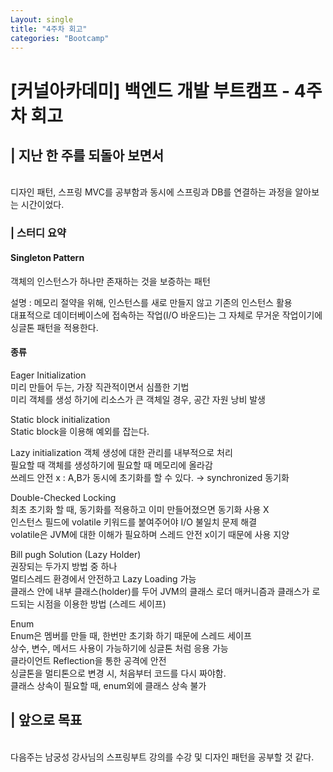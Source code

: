 ```yaml
---
Layout: single
title: "4주차 회고"
categories: "Bootcamp"
---
```


# [커널아카데미] 백엔드 개발 부트캠프 - 4주차 회고



## | 지난 한 주를 되돌아 보면서

<br>
디자인 패턴, 스프링 MVC를 공부함과 동시에 스프링과 DB를 연결하는 과정을 알아보는
시간이었다. 

### | 스터디 요약 ###

#### Singleton Pattern

객체의 인스턴스가 하나만 존재하는 것을 보증하는 패턴

설명 : 메모리 절약을 위해, 인스턴스를 새로 만들지 않고 기존의 인스턴스 활용<br>
대표적으로 데이터베이스에 접속하는 작업(I/O 바운드)는 그 자체로 무거운 작업이기에 싱글톤 패턴을 적용한다.

#### 종류<br>
Eager Initialization <br> 
미리 만들어 두는, 가장 직관적이면서 심플한 기법<br>
미리 객체를 생성 하기에 리소스가 큰 객체일 경우, 공간 자원 낭비 발생

Static block initialization <br>
Static block을 이용해 예외를 잡는다.

Lazy initialization
객체 생성에 대한 관리를 내부적으로 처리 <br>
필요할 때 객체를 생성하기에 필요할 때 메모리에 올라감<br>
쓰레드 안전 x : A,B가 동시에 초기화를 할 수 있다. → synchronized 동기화

Double-Checked Locking <br>
최초 초기화 할 때, 동기화를 적용하고 이미 만들어졌으면 동기화 사용 X <br>
인스턴스 필드에 volatile 키워드를 붙여주어야 I/O 불일치 문제 해결 <br>
volatile은 JVM에 대한 이해가 필요하며 스레드 안전 x이기 때문에 사용 지양

Bill pugh Solution (Lazy Holder) <br>
권장되는 두가지 방법 중 하나<Br>
멀티스레드 환경에서 안전하고 Lazy Loading 가능<br>
클래스 안에 내부 클래스(holder)를 두어 JVM의 클래스 로더 매커니즘과 클래스가 로드되는 시점을 이용한 방법 (스레드 세이프)

Enum <br>
Enum은 멤버를 만들 때, 한번만 초기화 하기 때문에 스레드 세이프<br>
상수, 변수, 메서드 사용이 가능하기에 싱글톤 처럼 응용 가능<br>
클라이언트 Reflection을 통한 공격에 안전<br>
싱글톤을 멀티톤으로 변경 시, 처음부터 코드를 다시 짜야함.<br>
클래스 상속이 필요할 때, enum외에 클래스 상속 불가

## | 앞으로 목표

<br>
다음주는 남궁성 강사님의 스프링부트 강의를 수강 및 디자인 패턴을 공부할 것 같다.